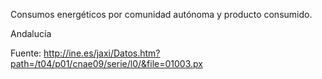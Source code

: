 Consumos energéticos por comunidad autónoma y producto consumido.
  
Andalucía  
  
Fuente: http://ine.es/jaxi/Datos.htm?path=/t04/p01/cnae09/serie/l0/&file=01003.px
  


